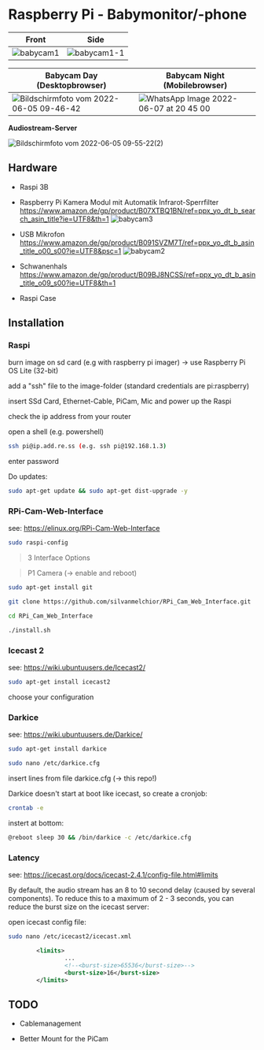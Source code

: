 # Raspberry Pi - Babymonitor/-phone


| Front | Side |
|-------|------|
|![babycam1](https://user-images.githubusercontent.com/61902639/172040572-5bb46e1d-3c01-4d3f-98ee-c4551884002e.jpeg)|![babycam1-1](https://user-images.githubusercontent.com/61902639/172040577-d43f8e8b-5ef7-4340-8689-dc6cfc5b4335.jpeg)|


| Babycam Day (Desktopbrowser) | Babycam Night (Mobilebrowser) |
|------|------|
|![Bildschirmfoto vom 2022-06-05 09-46-42](https://user-images.githubusercontent.com/61902639/172461132-442dd6d1-eb93-4514-bb80-ff56555447bb.png)|![WhatsApp Image 2022-06-07 at 20 45 00](https://user-images.githubusercontent.com/61902639/172461149-3728f259-4b27-4c16-ad53-2636377d57fd.jpeg)|

**Audiostream-Server**

![Bildschirmfoto vom 2022-06-05 09-55-22(2)](https://user-images.githubusercontent.com/61902639/172461167-bc7dfca2-32a8-4b64-ae4b-a3ef6e72da6c.png)



## Hardware

- Raspi 3B
- Raspberry Pi Kamera Modul mit Automatik Infrarot-Sperrfilter https://www.amazon.de/gp/product/B07XTBQ1BN/ref=ppx_yo_dt_b_search_asin_title?ie=UTF8&th=1
![babycam3](https://user-images.githubusercontent.com/61902639/172040283-d765b65c-48cf-4e38-ba95-5d5d8fbfec75.jpeg)

- USB Mikrofon https://www.amazon.de/gp/product/B091SVZM7T/ref=ppx_yo_dt_b_asin_title_o00_s00?ie=UTF8&psc=1 
![babycam2](https://user-images.githubusercontent.com/61902639/172040271-503b0f4b-3235-48ce-8709-869b71f000a2.jpeg)

- Schwanenhals https://www.amazon.de/gp/product/B09BJ8NCSS/ref=ppx_yo_dt_b_asin_title_o09_s00?ie=UTF8&th=1
- Raspi Case


## Installation

### Raspi

burn image on sd card (e.g with raspberry pi imager) → use Raspberry Pi OS Lite (32-bit)

add a "ssh" file to the image-folder (standard credentials are pi:raspberry)

insert SSd Card, Ethernet-Cable, PiCam, Mic and power up the Raspi

check the ip address from your router

open a shell (e.g. powershell)

```bash
ssh pi@ip.add.re.ss (e.g. ssh pi@192.168.1.3)
```

enter password

Do updates:

```bash
sudo apt-get update && sudo apt-get dist-upgrade -y
```

### RPi-Cam-Web-Interface

see: https://elinux.org/RPi-Cam-Web-Interface

```bash
sudo raspi-config
```

> 3 Interface Options

> P1 Camera (→ enable and reboot)

```bash
sudo apt-get install git

git clone https://github.com/silvanmelchior/RPi_Cam_Web_Interface.git

cd RPi_Cam_Web_Interface

./install.sh
```

### Icecast 2

see: https://wiki.ubuntuusers.de/Icecast2/

```bash
sudo apt-get install icecast2
```
        
choose your configuration


### Darkice

see: https://wiki.ubuntuusers.de/Darkice/ 

```bash
sudo apt-get install darkice

sudo nano /etc/darkice.cfg
```

insert lines from file darkice.cfg (→ this repo!)

Darkice doesn't start at boot like icecast, so create a cronjob:

```bash
crontab -e
```

instert at bottom:

``` bash
@reboot sleep 30 && /bin/darkice -c /etc/darkice.cfg
```

### Latency

see: https://icecast.org/docs/icecast-2.4.1/config-file.html#limits

By default, the audio stream has an 8 to 10 second delay (caused by several components). To reduce this to a maximum of 2 - 3 seconds, you can reduce the burst size on the icecast server:

open icecast config file:

```bash
sudo nano /etc/icecast2/icecast.xml
```

```xml
        <limits>
                ...
                <!--<burst-size>65536</burst-size>-->
                <burst-size>16</burst-size>
        </limits>
```


## TODO

- Cablemanagement

- Better Mount for the PiCam
